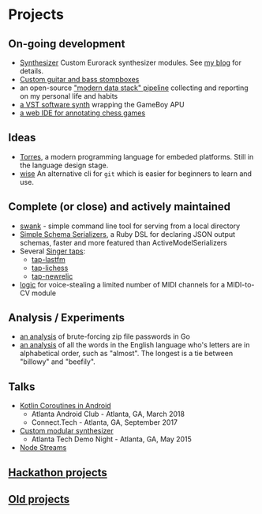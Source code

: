 # Projects

## On-going development

- [Synthesizer](https://github.com/rabidaudio/synthesizer) Custom Eurorack synthesizer modules. See [my blog](https://rabid.audio/projects/synth) for details.
- [Custom guitar and bass stompboxes](https://github.com/rabidaudio/effects)
- an open-source ["modern data stack" pipeline](https://github.com/rabidaudio/selfdata) collecting and reporting on my personal life and habits
- [a VST software synth](https://github.com/rabidaudio/gameboy-synth) wrapping the GameBoy APU
- [a web IDE for annotating chess games](https://github.com/rabidaudio/pgn-ide)

## Ideas

- [Torres](https://github.com/rabidaudio/Torres), a modern programming language for embeded platforms. Still in the language design stage.
- [wise](https://github.com/rabidaudio/wise) An alternative cli for `git` which is easier for beginners to learn and use.

## Complete (or close) and actively maintained

- [swank](https://github.com/rabidaudio/swank) - simple command line tool for serving from a local directory
- [Simple Schema Serializers](https://github.com/fixdauto/simple_schema_serializers), a Ruby DSL for declaring JSON output schemas, faster and more featured than ActiveModelSerializers
- Several [Singer taps](https://hub.meltano.com/singer/spec/):
  - [tap-lastfm](https://github.com/rabidaudio/tap-lastfm)
  - [tap-lichess](https://github.com/rabidaudio/tap-lichess)
  - [tap-newrelic](https://github.com/fixdauto/tap-newrelic)
- [logic](https://github.com/rabidaudio/midi-voicesteal) for voice-stealing a limited number of MIDI channels for a MIDI-to-CV module

## Analysis / Experiments

- [an analysis](https://github.com/rabidaudio/pwd) of brute-forcing zip file passwords in Go
- [an analysis](https://github.com/rabidaudio/alphabetical-words) of all the words in the English language who's letters are in alphabetical order, such as "almost". The longest is a tie between "billowy" and "beefily".

## Talks

- [Kotlin Coroutines in Android](https://github.com/rabidaudio/kotlin-coroutines-android)
  - Atlanta Android Club - Atlanta, GA, March 2018
  - Connect.Tech - Atlanta, GA, September 2017
- [Custom modular synthesizer](https://github.com/rabidaudio/synthesizer/tree/master/_old/presentation)
  - Atlanta Tech Demo Night - Atlanta, GA, May 2015
- [Node Streams](https://github.com/rabidaudio/stream-talk)

## [Hackathon projects](hackathons.md)

## [Old projects](archived.md)
